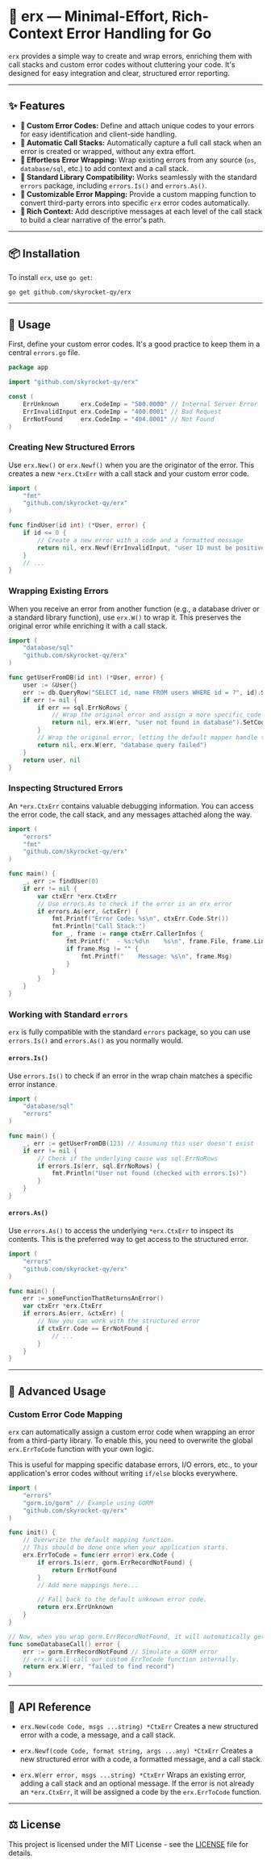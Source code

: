 # 🌟 erx — Minimal-Effort, Rich-Context Error Handling for Go

`erx` provides a simple way to create and wrap errors, enriching them with call stacks and custom error codes without cluttering your code. It's designed for easy integration and clear, structured error reporting.

---

## ✨ Features

- **🔢 Custom Error Codes:** Define and attach unique codes to your errors for easy identification and client-side handling.
- **🧠 Automatic Call Stacks:** Automatically capture a full call stack when an error is created or wrapped, without any extra effort.
- **🔄 Effortless Error Wrapping:** Wrap existing errors from any source (`os`, `database/sql`, etc.) to add context and a call stack.
- **🤝 Standard Library Compatibility:** Works seamlessly with the standard `errors` package, including `errors.Is()` and `errors.As()`.
- **🔧 Customizable Error Mapping:** Provide a custom mapping function to convert third-party errors into specific `erx` error codes automatically.
- **💬 Rich Context:** Add descriptive messages at each level of the call stack to build a clear narrative of the error's path.

---

## 📦 Installation

To install `erx`, use `go get`:
```sh
go get github.com/skyrocket-qy/erx
```

---

## 🚀 Usage

First, define your custom error codes. It's a good practice to keep them in a central `errors.go` file.

```go
package app

import "github.com/skyrocket-qy/erx"

const (
	ErrUnknown      erx.CodeImp = "500.0000" // Internal Server Error
	ErrInvalidInput erx.CodeImp = "400.0001" // Bad Request
	ErrNotFound     erx.CodeImp = "404.0001" // Not Found
)
```

### Creating New Structured Errors

Use `erx.New()` or `erx.Newf()` when you are the originator of the error. This creates a new `*erx.CtxErr` with a call stack and your custom error code.

```go
import (
    "fmt"
    "github.com/skyrocket-qy/erx"
)

func findUser(id int) (*User, error) {
    if id <= 0 {
        // Create a new error with a code and a formatted message
        return nil, erx.Newf(ErrInvalidInput, "user ID must be positive, got %d", id)
    }
    // ...
}
```

### Wrapping Existing Errors

When you receive an error from another function (e.g., a database driver or a standard library function), use `erx.W()` to wrap it. This preserves the original error while enriching it with a call stack.

```go
import (
    "database/sql"
    "github.com/skyrocket-qy/erx"
)

func getUserFromDB(id int) (*User, error) {
    user := &User{}
    err := db.QueryRow("SELECT id, name FROM users WHERE id = ?", id).Scan(&user.ID, &user.Name)
    if err != nil {
        if err == sql.ErrNoRows {
            // Wrap the original error and assign a more specific code
            return nil, erx.W(err, "user not found in database").SetCode(ErrNotFound)
        }
        // Wrap the original error, letting the default mapper handle the code
        return nil, erx.W(err, "database query failed")
    }
    return user, nil
}
```

### Inspecting Structured Errors

An `*erx.CtxErr` contains valuable debugging information. You can access the error code, the call stack, and any messages attached along the way.

```go
import (
    "errors"
    "fmt"
    "github.com/skyrocket-qy/erx"
)

func main() {
    _, err := findUser(0)
    if err != nil {
        var ctxErr *erx.CtxErr
        // Use errors.As to check if the error is an erx error
        if errors.As(err, &ctxErr) {
            fmt.Printf("Error Code: %s\n", ctxErr.Code.Str())
            fmt.Println("Call Stack:")
            for _, frame := range ctxErr.CallerInfos {
                fmt.Printf("  - %s:%d\n    %s\n", frame.File, frame.Line, frame.Function)
                if frame.Msg != "" {
                    fmt.Printf("    Message: %s\n", frame.Msg)
                }
            }
        }
    }
}
```

### Working with Standard `errors`

`erx` is fully compatible with the standard `errors` package, so you can use `errors.Is()` and `errors.As()` as you normally would.

#### `errors.Is()`

Use `errors.Is()` to check if an error in the wrap chain matches a specific error instance.

```go
import (
    "database/sql"
    "errors"
)

func main() {
    _, err := getUserFromDB(123) // Assuming this user doesn't exist
    if err != nil {
        // Check if the underlying cause was sql.ErrNoRows
        if errors.Is(err, sql.ErrNoRows) {
            fmt.Println("User not found (checked with errors.Is)")
        }
    }
}
```

#### `errors.As()`

Use `errors.As()` to access the underlying `*erx.CtxErr` to inspect its contents. This is the preferred way to get access to the structured error.

```go
import (
    "errors"
    "github.com/skyrocket-qy/erx"
)

func main() {
    err := someFunctionThatReturnsAnError()
    var ctxErr *erx.CtxErr
    if errors.As(err, &ctxErr) {
        // Now you can work with the structured error
        if ctxErr.Code == ErrNotFound {
            // ...
        }
    }
}
```

---

## 🧠 Advanced Usage

### Custom Error Code Mapping

`erx` can automatically assign a custom error code when wrapping an error from a third-party library. To enable this, you need to overwrite the global `erx.ErrToCode` function with your own logic.

This is useful for mapping specific database errors, I/O errors, etc., to your application's error codes without writing `if/else` blocks everywhere.

```go
import (
    "errors"
    "gorm.io/gorm" // Example using GORM
    "github.com/skyrocket-qy/erx"
)

func init() {
    // Overwrite the default mapping function.
    // This should be done once when your application starts.
    erx.ErrToCode = func(err error) erx.Code {
        if errors.Is(err, gorm.ErrRecordNotFound) {
            return ErrNotFound
        }
        // Add more mappings here...

        // Fall back to the default unknown error code.
        return erx.ErrUnknown
    }
}

// Now, when you wrap gorm.ErrRecordNotFound, it will automatically get the ErrNotFound code.
func someDatabaseCall() error {
    err := gorm.ErrRecordNotFound // Simulate a GORM error
    // erx.W will call our custom ErrToCode function internally.
    return erx.W(err, "failed to find record")
}
```

---

## 📖 API Reference

- `erx.New(code Code, msgs ...string) *CtxErr`
  Creates a new structured error with a code, a message, and a call stack.

- `erx.Newf(code Code, format string, args ...any) *CtxErr`
  Creates a new structured error with a code, a formatted message, and a call stack.

- `erx.W(err error, msgs ...string) *CtxErr`
  Wraps an existing error, adding a call stack and an optional message. If the error is not already an `*erx.CtxErr`, it will be assigned a code by the `erx.ErrToCode` function.
---

## ⚖️ License

This project is licensed under the MIT License - see the [LICENSE](LICENSE) file for details.

